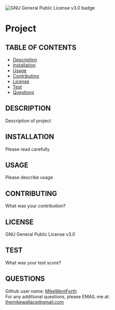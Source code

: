 ![GNU General Public License v3.0 badge](https://www.gnu.org/graphics/gplv3-with-text-136x68.png) 
# Project #

## TABLE OF CONTENTS ##
- [Description](#description)
- [Installation](#installation)
- [Usage](#usage)
- [Contributing](#usage)
- [License](#license)
- [Test](#test)
- [Questions](#questions)
## DESCRIPTION ##
Description of project
## INSTALLATION ##
Please read carefully
## USAGE ##
Please describe usage
## CONTRIBUTING ##
What was your contribution?
## LICENSE ##
GNU General Public License v3.0
## TEST ##
What was your test score?
## QUESTIONS ##
Github user name: [MikeWentForth](https://github.com/MikeWentForth)   
For any additional questions, please EMAIL me at: [themikewallace@gmail.com](mailto:themikewallace@gmail.com)
